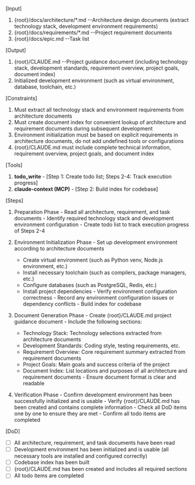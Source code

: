 [Input]
  1. {root}/docs/architecture/*.md --Architecture design documents (extract technology stack, development environment requirements)
  2. {root}/docs/requirements/*.md --Project requirement documents
  3. {root}/docs/epic.md --Task list

[Output]
  1. {root}/CLAUDE.md --Project guidance document (including technology stack, development standards, requirement overview, project goals, document index)
  2. Initialized development environment (such as virtual environment, database, toolchain, etc.)

[Constraints]
  1. Must extract all technology stack and environment requirements from architecture documents
  2. Must create document index for convenient lookup of architecture and requirement documents during subsequent development
  3. Environment initialization must be based on explicit requirements in architecture documents, do not add undefined tools or configurations
  4. {root}/CLAUDE.md must include complete technical information, requirement overview, project goals, and document index

[Tools]
  1. **todo_write**
    - [Step 1: Create todo list; Steps 2-4: Track execution progress]
  2. **claude-context (MCP)**
    - [Step 2: Build index for codebase]

[Steps]
  1. Preparation Phase
    - Read all architecture, requirement, and task documents
    - Identify required technology stack and development environment configuration
    - Create todo list to track execution progress of Steps 2-4

  2. Environment Initialization Phase
    - Set up development environment according to architecture documents
      * Create virtual environment (such as Python venv, Node.js environment, etc.)
      * Install necessary toolchain (such as compilers, package managers, etc.)
      * Configure databases (such as PostgreSQL, Redis, etc.)
      * Install project dependencies
    - Verify environment configuration correctness
    - Record any environment configuration issues or dependency conflicts
    - Build index for codebase

  3. Document Generation Phase
    - Create {root}/CLAUDE.md project guidance document
    - Include the following sections:
      * Technology Stack: Technology selections extracted from architecture documents
      * Development Standards: Coding style, testing requirements, etc.
      * Requirement Overview: Core requirement summary extracted from requirement documents
      * Project Goals: Main goals and success criteria of the project
      * Document Index: List locations and purposes of all architecture and requirement documents
    - Ensure document format is clear and readable

  4. Verification Phase
    - Confirm development environment has been successfully initialized and is usable
    - Verify {root}/CLAUDE.md has been created and contains complete information
    - Check all DoD items one by one to ensure they are met
    - Confirm all todo items are completed

[DoD]
  - [ ] All architecture, requirement, and task documents have been read
  - [ ] Development environment has been initialized and is usable (all necessary tools are installed and configured correctly)
  - [ ] Codebase index has been built
  - [ ] {root}/CLAUDE.md has been created and includes all required sections
  - [ ] All todo items are completed
